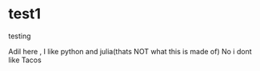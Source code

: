 # test1
testing


Adil here , I like python and julia(thats NOT what this is made of)
No i dont like Tacos
